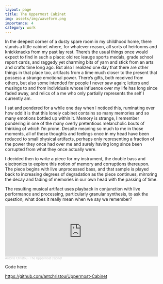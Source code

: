 ```yaml
---
layout: page
title: The Uppermost Cabinet
img: assets/img/waveform.png
importance: 4
category: work
---
```


In the deepest corner of a dusty spare room in my childhood home, there stands a little cabinet where, for whatever reason, all sorts of heirlooms and knickknacks from my past lay rest. There’s the usual things once would expect to find in such a place: old rec leauge sports medals, grade school report cards, and raggedy yet charming bits of yarn and stick from an arts and crafts time long ago. But also I realized one day that there are other things in that place too, artifacts from a time much closer to the present that possess a strange emotional power. There’s gifts, both received from others, but also some intended for people I never saw again; letters and musings to and from individuals whose influence over my life has long since faded away, and relics of a me who only partially represents the self I currently am. 

I sat and pondered for a while one day when I noticed this, ruminating over how odd it is that this lonely cabinet contains so many memories and so many emotions bottled up within it. Memory is strange, I remember pondering in one of the many overly pretentious melancholic bouts of thinking of which I’m prone. Despite meaning so much to me in those moments, all of these thoughts and feelings once in my head have been reduced to small physical artifacts, perhaps only representing a fraction of the power they once had over me and surely having long since been corrupted from what they once actually were. 

I decided then to write a piece for my instrument, the double bass and electronics to explore this notion of memory and corruptions thereupon. The piece begins with live unprocessed bass, and that sample is played back to increasing degrees of degradation as the piece continues, mirroring the decay and fading of memories in our own head with the passing of time. 

The resulting musical artifact uses playback in conjunction with live performance and processing, particularly granular synthesis, to ask the question, what does it really mean when we say we remember?

<iframe width="100%" height="166" scrolling="no" frameborder="no" allow="autoplay" src="https://w.soundcloud.com/player/?url=https%3A//api.soundcloud.com/tracks/1687929909&color=%23ff5500&auto_play=false&hide_related=false&show_comments=true&show_user=true&show_reposts=false&show_teaser=true"></iframe><div style="font-size: 10px; color: #cccccc;line-break: anywhere;word-break: normal;overflow: hidden;white-space: nowrap;text-overflow: ellipsis; font-family: Interstate,Lucida Grande,Lucida Sans Unicode,Lucida Sans,Garuda,Verdana,Tahoma,sans-serif;font-weight: 100;"><a href="https://soundcloud.com/antonis-christou-813126471" title="Antonis Christou" target="_blank" style="color: #cccccc; text-decoration: none;">Antonis Christou</a> · <a href="https://soundcloud.com/antonis-christou-813126471/the-uppermost-cabinet" title="The Uppermost Cabinet" target="_blank" style="color: #cccccc; text-decoration: none;">The Uppermost Cabinet</a></div>



Code here: 

https://github.com/antchristou/Uppermost-Cabinet

